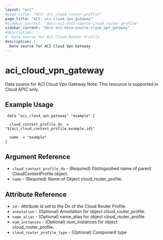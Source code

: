 ```yaml
---
layout: "aci"
#page_title: "ACI: aci_cloud_router_profile"
page_title: "ACI: aci_cloud_vpn_gateway"
#sidebar_current: "docs-aci-data-source-cloud_router_profile"
sidebar_current: "docs-aci-data-source-cloud_vpn_gateway"
#description: |-
#  Data source for ACI Cloud Router Profile
description: |-
  Data source for ACI Cloud Vpn Gateway
---
```


<!-- # aci_cloud_router_profile #
Data source for ACI Cloud Router Profile
Note: This resource is supported in Cloud APIC only.
## Example Usage ## -->

# aci_cloud_vpn_gateway #
Data source for ACI Cloud Vpn Gateway
Note: This resource is supported in Cloud APIC only.
## Example Usage ##

```hcl
 data "aci_cloud_vpn_gateway" "example" {

  cloud_context_profile_dn  = "${aci_cloud_context_profile.example.id}"

  name  = "example"
}

```
## Argument Reference ##
* `cloud_context_profile_dn` - (Required) Distinguished name of parent CloudContextProfile object.
* `name` - (Required) Name of Object cloud_router_profile.



## Attribute Reference

* `id` - Attribute id set to the Dn of the Cloud Router Profile.
* `annotation` - (Optional) Annotation for object cloud_router_profile.
* `name_alias` - (Optional) name_alias for object cloud_router_profile.
* `num_instances` - (Optional) num_instances for object cloud_router_profile.
* `cloud_router_profile_type` - (Optional) Component type
